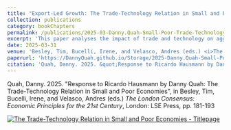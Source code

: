 ```yaml
---
title: "Export-Led Growth: The Trade-Technology Relation in Small and Poor Economies"
collection: publications
category: bookChapters
permalink: /publications/2025-03-Danny.Quah-Small-Poor-Trade-Technology-TLC/
excerpt: 'This paper analyses the impact of trade and technology on aggregate economic performance where poor nations are cheap.  The most successful economies are extraordinarily rich without having to be unusually complex.'
date: 2025-03-31
venue: 'Besley, Tim, Bucelli, Irene, and Velasco, Andres (eds.) <i>The London Consensus:  Economic Principles for the 21st Century</i>'
paperurl: 'https://DannyQuah.github.io/Storage/2025-Danny.Quah-Small-Poor-Trade-Technology-TLC.pdf'
citation: 'Quah, Danny. 2025. &quot;Response to Ricardo Hausmann by Danny Quah: The Trade-Technology Relation in Small and Poor Economies&quot;, in Besley, Tim, Bucelli, Irene, and Velasco, Andres (eds.) <i>The London Consensus: Economic Principles for the 21st Century</i>.'
---
```

Quah, Danny. 2025.  "Response to Ricardo Hausmann by Danny Quah: The Trade-Technology Relation in Small and Poor Economies", in Besley, Tim, Bucelli, Irene, and Velasco, Andres (eds.) *The London Consensus: Economic Principles for the 21st Century*, London: LSE Press, pp. 181-193 

[<img src="https://DannyQuah.github.io/Storage/2025-Danny.Quah-Small-Poor-Trade-Technology-TLC-titlepage.png" alt = "The Trade-Technology Relation in Small and Poor Economies - Titlepage"/>](https://DannyQuah.github.io/Storage/2025-Danny.Quah-Small-Poor-Trade-Technology-TLC.pdf)
